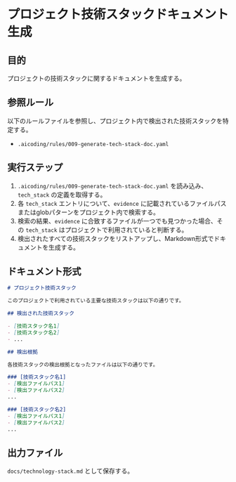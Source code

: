 # プロジェクト技術スタックドキュメント生成

## 目的
プロジェクトの技術スタックに関するドキュメントを生成する。

## 参照ルール
以下のルールファイルを参照し、プロジェクト内で検出された技術スタックを特定する。
- `.aicoding/rules/009-generate-tech-stack-doc.yaml`

## 実行ステップ
1. `.aicoding/rules/009-generate-tech-stack-doc.yaml` を読み込み、`tech_stack` の定義を取得する。
2. 各 `tech_stack` エントリについて、`evidence` に記載されているファイルパスまたはglobパターンをプロジェクト内で検索する。
3. 検索の結果、`evidence` に合致するファイルが一つでも見つかった場合、その `tech_stack` はプロジェクトで利用されていると判断する。
4. 検出されたすべての技術スタックをリストアップし、Markdown形式でドキュメントを生成する。

## ドキュメント形式
```markdown
# プロジェクト技術スタック

このプロジェクトで利用されている主要な技術スタックは以下の通りです。

## 検出された技術スタック

- [技術スタック名1]
- [技術スタック名2]
- ...

## 検出根拠

各技術スタックの検出根拠となったファイルは以下の通りです。

### [技術スタック名1]
- [検出ファイルパス1]
- [検出ファイルパス2]
...

### [技術スタック名2]
- [検出ファイルパス1]
- [検出ファイルパス2]
...
```

## 出力ファイル
`docs/technology-stack.md` として保存する。
